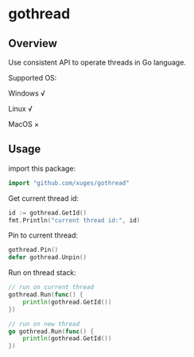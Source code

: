 # gothread

## Overview

Use consistent API to operate threads in Go language.

Supported OS:

Windows √

Linux √

MacOS ×

## Usage

import this package:

```go
import "github.com/xuges/gothread"
```

Get current thread id:

```go
id := gothread.GetId()
fmt.Println("current thread id:", id)
```

Pin to current thread:

```go
gothread.Pin()
defer gothread.Unpin()
```

Run on thread stack:
```go
// run on current thread
gothread.Run(func() {
    println(gothread.GetId())
})

// run on new thread
go gothread.Run(func() {
    println(gothread.GetId())
})
```